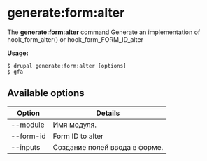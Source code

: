# generate:form:alter
The **generate:form:alter** command Generate an implementation of hook_form_alter() or hook_form_FORM_ID_alter

**Usage:**
```
$ drupal generate:form:alter [options] 
$ gfa  
```

## Available options
Option | Details
-------|-------------
--module | Имя модуля.
--form-id | Form ID to alter
--inputs | Создание полей ввода в форме.
